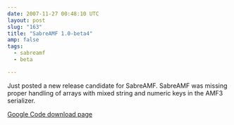 ```yaml
---
date: 2007-11-27 00:48:10 UTC
layout: post
slug: "163"
title: "SabreAMF 1.0-beta4"
amp: false
tags:
  - sabreamf
  - beta

---
```

<p>Just posted a new release candidate for SabreAMF. SabreAMF was missing proper handling of arrays with mixed string and numeric keys in the AMF3 serializer.</p>

<p><a href="http://code.google.com/p/sabreamf/downloads/list">Google Code download page</a></p>
